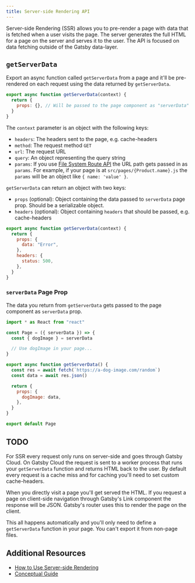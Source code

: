 ```yaml
---
title: Server-side Rendering API
---
```


Server-side Rendering (SSR) allows you to pre-render a page with data that is fetched when a user visits the page. The server generates the full HTML for a page on the server and serves it to the user. The API is focused on data fetching outside of the Gatsby data-layer.

## `getServerData`

Export an async function called `getServerData` from a page and it'll be pre-rendered on each request using the data returned by `getServerData`.

```js
export async function getServerData(context) {
  return {
    props: {}, // Will be passed to the page component as "serverData" prop
  }
}
```

The `context` parameter is an object with the following keys:

- `headers`: The headers sent to the page, e.g. cache-headers
- `method`: The request method `GET`
- `url`: The request URL
- `query`: An object representing the query string
- `params`: If you use [File System Route API](/docs/reference/routing/file-system-route-api/) the URL path gets passed in as `params`. For example, if your page is at `src/pages/{Product.name}.js` the `params` will be an object like `{ name: 'value' }`.

`getServerData` can return an object with two keys:

- `props` (optional): Object containing the data passed to `serverData` page prop. Should be a serializable object.
- `headers` (optional): Object containing `headers` that should be passed, e.g. cache-headers

```js
export async function getServerData(context) {
  return {
    props: {
      data: "Error",
    },
    headers: {
      status: 500,
    },
  }
}
```

### `serverData` Page Prop

The data you return from `getServerData` gets passed to the page component as `serverData` prop.

```js
import * as React from "react"

const Page = ({ serverData }) => {
  const { dogImage } = serverData

  // Use dogImage in your page...
}

export async function getServerData() {
  const res = await fetch(`https://a-dog-image.com/random`)
  const data = await res.json()

  return {
    props: {
      dogImage: data,
    },
  }
}

export default Page
```

## TODO

For SSR every request only runs on server-side and goes through Gatsby Cloud. On Gatsby Cloud the request is sent to a worker process that runs your `getServerData` function and returns HTML back to the user. By default every request is a cache miss and for caching you'll need to set custom cache-headers.

When you directly visit a page you'll get served the HTML. If you request a page on client-side navigation through Gatsby's Link component the response will be JSON. Gatsby's router uses this to render the page on the client.

This all happens automatically and you'll only need to define a `getServerData` function in your page. You can't export it from non-page files.

## Additional Resources

- [How to Use Server-side Rendering](/docs/how-to/rendering-options/using-server-side-rendering/)
- [Conceptual Guide](/docs/conceptual/rendering-options/)
